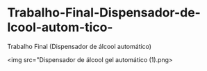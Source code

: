 # Trabalho-Final-Dispensador-de-lcool-autom-tico-
Trabalho Final (Dispensador de álcool automático)


<img src="Dispensador de álcool gel automático (1).png> 
